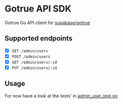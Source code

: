 # Gotrue API SDK

Gotrue Go API client for [supabase/gotrue](https://github.com/supabase/gotrue)


## Supported endpoints

- [x] `GET /admin/users`
- [x] `POST /admin/users`
- [x] `GET /admin/users/:id`
- [x] `PUT /admin/users/:id`

## Usage

For now have a look at the tests' in [admin_user_test.go](https://github.com/Linus-Boehm/gotrue-go/blob/main/admin_user_test.go)



